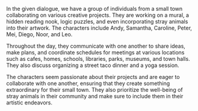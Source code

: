 In the given dialogue, we have a group of individuals from a small town collaborating on various creative projects. They are working on a mural, a hidden reading nook, logic puzzles, and even incorporating stray animals into their artwork. The characters include Andy, Samantha, Caroline, Peter, Mei, Diego, Noor, and Leo.

Throughout the day, they communicate with one another to share ideas, make plans, and coordinate schedules for meetings at various locations such as cafes, homes, schools, libraries, parks, museums, and town halls. They also discuss organizing a street taco dinner and a yoga session.

The characters seem passionate about their projects and are eager to collaborate with one another, ensuring that they create something extraordinary for their small town. They also prioritize the well-being of stray animals in their community and make sure to include them in their artistic endeavors.
